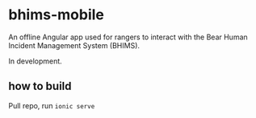# bhims-mobile

An offline Angular app used for rangers to interact with the Bear Human Incident Management System (BHIMS). 

In development.

## how to build
Pull repo, run `ionic serve`
